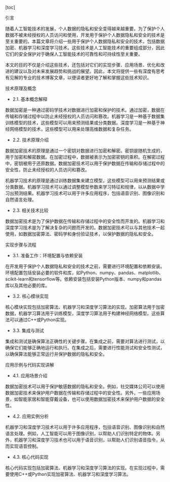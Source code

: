 
[toc]                    
                
                
引言

随着人工智能技术的发展，个人数据的隐私和安全变得越来越重要。为了保护个人数据不被未经授权的人员访问和使用，开发用于保护个人数据隐私和安全的技术是至关重要的。本篇文章将介绍一些用于保护个人数据隐私和安全的技术，包括数据加密、机器学习和深度学习技术。这些技术是人工智能技术的重要组成部分，因此它们的安全保护对于确保人工智能技术的可靠性和可持续性至关重要。

本文的目的不仅是介绍这些技术，还包括对它们的实现步骤、应用场景、优化和改进的建议以及对未来发展趋势和挑战的展望。因此，本文将提供一些有深度有思考有见解的专业的技术博客文章，以便读者更好地了解和掌握这些技术知识。

技术原理及概念

- 2.1. 基本概念解释

数据加密是一种通过密码学技术对数据进行加密和保护的技术。通过加密，数据在传输和存储过程中以防止未经授权的人员访问和篡改。机器学习是一种基于数据集训练模型的技术，这些模型可以用来预测结果或分类数据。深度学习是一种基于神经网络模型的技术，这些模型可以用来处理高维数据和复杂任务。

- 2.2. 技术原理介绍

数据加密技术的原理是通过一个密钥对数据进行加密和解密。密钥是随机生成的，用于加密和解密数据。在加密过程中，数据被表示为加密密钥的乘积。在解密过程中，密钥被用于还原数据。数据加密技术可以用于保护数据在传输和存储过程中的安全性，防止未经授权的人员访问和篡改。

机器学习技术的原理是通过训练数据集来建立模型，这些模型可以用来预测结果或分类数据。机器学习技术可以通过调整模型参数来学习特征和规律，以从数据中学习出预测结果。机器学习技术可以用于许多应用程序，包括语音识别、图像识别和自然语言处理。

- 2.3. 相关技术比较

数据加密技术是为了保护数据在传输和存储过程中的安全性而开发的。机器学习和深度学习技术是为了解决复杂的问题而开发的。数据加密技术可以与其他技术一起使用，如数据加密算法、密码学和身份验证技术，以保护数据的隐私和安全。

实现步骤与流程

- 3.1. 准备工作：环境配置与依赖安装

在开发用于保护个人数据隐私和安全的技术之前，需要进行环境配置和依赖安装。环境配置包括安装必要的软件和库，如Python、numpy、pandas、matplotlib、scikit-learn和tensorflow等。依赖安装包括安装Python版本、numpy和pandas库以及其他必要的库。

- 3.2. 核心模块实现

核心模块实现包括加密算法、机器学习和深度学习算法的实现。加密算法用于加密数据，机器学习算法用于训练模型，深度学习算法用于构建神经网络模型。这些算法可以通过C++或Python实现。

- 3.3. 集成与测试

集成和测试是确保算法正确性的关键步骤。在集成之前，需要对算法进行测试，以确保它们能够正确地运行和执行。在集成之后，需要进行性能测试和安全性测试，以确保算法能够正常运行并保护数据的隐私和安全。

应用示例与代码实现讲解

- 4.1. 应用场景介绍

数据加密技术可以用于保护敏感数据的隐私和安全。例如，社交媒体公司可以使用数据加密技术来保护用户数据在传输和存储过程中的安全性。另外，一些应用场景，如智能家居和智能穿戴设备，也可以使用数据加密技术来保护用户数据的安全性。

- 4.2. 应用实例分析

机器学习和深度学习技术可以用于许多应用程序，包括语音识别、图像识别和自然语言处理。例如，人工智能可以用于图像识别，以帮助人们识别特定的物体。另外，机器学习和深度学习技术也可以用于语音识别，以帮助人们识别语音指令，从而实现语音控制。

- 4.3. 核心代码实现

核心代码实现包括加密算法、机器学习和深度学习算法的实现。在实现过程中，需要使用C++或Python实现加密算法、机器学习和深度学习算法。

